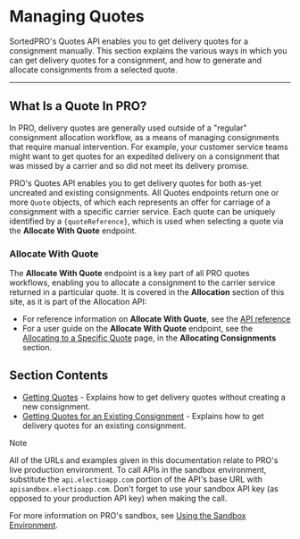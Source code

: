 # Managing Quotes

SortedPRO's Quotes API enables you to get delivery quotes for a consignment manually. This section explains the various ways in which you can get delivery quotes for a consignment, and how to generate and allocate consignments from a selected quote.

---

## What Is a Quote In PRO?

In PRO, delivery quotes are generally used outside of a "regular" consignment allocation workflow, as a means of managing consignments that require manual intervention. For example, your customer service teams might want to get quotes for an expedited delivery on a consignment that was missed by a carrier and so did not meet its delivery promise.

PRO's Quotes API enables you to get delivery quotes for both as-yet uncreated and existing consignments. All Quotes endpoints return one or more `Quote` objects, of which each represents an offer for carriage of a consignment with a specific carrier service. Each quote can be uniquely identified by a `{quoteReference}`, which is used when selecting a quote via the **Allocate With Quote** endpoint.

### Allocate With Quote

The **Allocate With Quote** endpoint is a key part of all PRO quotes workflows, enabling you to allocate a consignment to the carrier service returned in a particular quote. It is covered in the **Allocation** section of this site, as it is part of the Allocation API:

* For reference information on **Allocate With Quote**, see the [API reference](https://docs.electioapp.com/#/api/AllocateWithQuote)
* For a user guide on the **Allocate With Quote** endpoint, see the [Allocating to a Specific Quote](/pro/api/help/allocating_to_a_specific_quote.html) page, in the **Allocating Consignments** section.

## Section Contents

* [Getting Quotes](/pro/api/help/getting_quotes.html) - Explains how to get delivery quotes without creating a new consignment.
* [Getting Quotes for an Existing Consignment](/pro/api/help/getting_quotes_for_an_existing_consignment.html) - Explains how to get delivery quotes for an existing consignment.

> [!NOTE]
>
> All of the URLs and examples given in this documentation relate to PRO's live production environment. To call APIs in the sandbox environment, substitute the `api.electioapp.com` portion of the API's base URL with `apisandbox.electioapp.com`. Don't forget to use your sandbox API key (as opposed to your production API key) when making the call.
>
> For more information on PRO's sandbox, see [Using the Sandbox Environment](/pro/api/help/introduction.html#using-the-sandbox-environment).

<script src="../../scripts/requesttabs.js"></script>
<script src="../../scripts/responsetabs.js"></script>
<script src="../../scripts/copy.js"></script>
